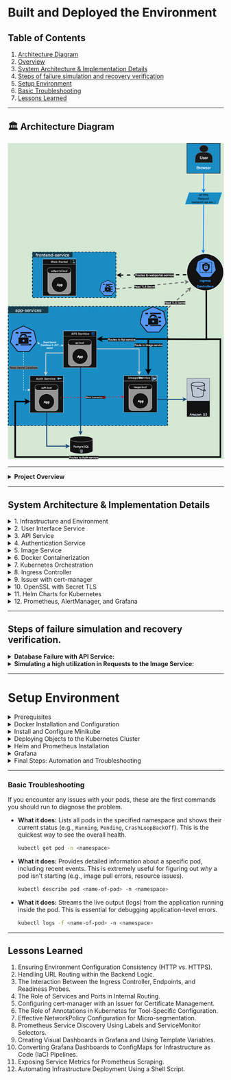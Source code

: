 # Built and Deployed the Environment

## Table of Contents

1.  [Architecture Diagram](#️-architecture-diagram)
2.  [Overview](#Project-Overview)
3.  [System Architecture & Implementation Details](#System-Architecture-&-Implementation-Details)
4.  [Steps of failure simulation and recovery verification](#Steps-of-failure-simulation-and-recovery-verification)
5.  [Setup Environment](#setup-environment)
6.  [Basic Troubleshooting](Basic-Troubleshooting)
10. [Lessons Learned](#lessons-learned)

---

## 🏛️ Architecture Diagram

![Architecture Diagram](./Architecture%20Diagram/Architecture_Diagram_SRE.png)

---

<details>
<summary><strong> Project Overview</strong></summary>

This project implements a complete Site Reliability Engineering (SRE) solution for a microservices application composed of three distinct services: a main API, an authentication service, and an image storage service.

The core objective is to build a production-grade environment on Kubernetes that is highly available, secure, observable, and capable of auto-scaling. The entire infrastructure is managed using Infrastructure as Code (IaC) principles and includes documented simulations of failure and recovery scenarios.

Core Objectives Achieved:
Containerization & Deployment: Services are containerized using Docker, pushed to a private registry, and deployed on Kubernetes using declarative YAML files.

Advanced Monitoring: A full monitoring stack is implemented using Prometheus for metrics collection and Grafana for detailed dashboards.

Automated Alerting: Alertmanager is configured to send critical alerts to Slack based on predefined rules.

Security: The environment is secured using Network Policies for traffic control, Secrets for credentials management, and an Ingress with self-signed TLS certificates.

Resilience & Auto-Scaling: High availability is ensured through Horizontal Pod Autoscalers (HPA), Liveness/Readiness probes, and verified through practical failure simulation tests (e.g., database failure, high traffic).

</details>

---
## System Architecture & Implementation Details

<details>
<summary>1. Infrastructure and Environment</summary>

- I set up a Kubernetes environment using **`Minikube`**, which serves as an ideal platform for local development.
- It provides a flexible space for application testing, troubleshooting, and experimentation.

</details>

<details>
<summary>2. User Interface Service</summary>

- The user interface for login and registration using **`HTML`** and **`JavaScript`**.
- This interface integrates with the API to handle image uploads, register new users, validate login credentials, and display profiles of users.

</details>


<details>
<summary>3. API Service</summary>

- The Application Programming Interface (**`API`**) is built using **`Python`** to handle data coming from users.
- The backend logic processes this data and communicates with other services, applying the **`Gateway Pattern`** to manage requests and responses efficiently.

</details>

<details>
<summary>4. Authentication Service</summary>

- The Authentication service is an internal component that verifies user credentials, such as usernames and passwords.
- It does not handle direct external requests; instead, it receives data from the main API service.
- Built with **`Python`**, it processes and validates login information to ensure secure access.

</details>

<details>
<summary>5. Image Service</summary>

- Serves as a centralized storage zone for user images, providing access and retrieval capabilities.
- Built with **`Go`** to ensure performance and scalability.

</details>

<details>
<summary>6. Docker Containerization</summary>

- **`Docker`** is a containerization technology that allows to package applications and their dependencies into isolated units called containers.
- I used Docker to build container images, which are then deployed, orchestrated, and managed by **`Kubernetes`**.

#### My Docker Images
- `api-service`
- `auth-service`
- `image-service`
- `webportal-service`
- **`Registry images`**: used to store the Docker images that are built internally.

</details>

<details>
<summary>7. Kubernetes Orchestration</summary>

Kubernetes is a container orchestration platform designed to manage and scale large numbers of containers across a cluster of machines.

**Implementation Steps:**
- **Deployed Containers as Deployments** to manage **Pods** and enable scaling.
- **Configured Horizontal Pod Autoscaler (HPA)** for dynamic autoscaling.
- **Set Up Kubernetes Services** using **ClusterIP** for internal communication.
- **Applied NetworkPolicies** to restrict traffic for enhanced security.
- **Configured Health Probes** (**livenessProbes** and **readinessProbes**) to ensure pod health.
- **Created Pod Disruption Budget (PDB)** to ensure minimum availability during maintenance.
- **Managed Sensitive Data with Secrets** for passwords and credentials.
- **Managed Non-Sensitive Configuration** using **ConfigMaps**.
- **Provisioned Persistent Storage** with **Persistent Volumes (PV)** and **Persistent Volume Claims (PVC)**.

</details>

<details>
<summary>8. Ingress Controller</summary>

- Routes **HTTP/HTTPS** traffic to services.
- Configured routing to service endpoints and secured it using self-signed **TLS certificates**.

</details>

<details>
<summary>9. Issuer with cert-manager</summary>

- **Issuer** → Kubernetes object used to release certificates.
- **cert-manager** → Kubernetes controller managing TLS certificates, including self-signed ones, automatically.
- Configured the **Issuer** and referenced it in the **Certificate** object to create the **TLS secret**.

</details>

<details>
<summary>10. OpenSSL with Secret TLS</summary>

- **OpenSSL** → Tool to generate TLS self-signed certificates locally.
- **Steps:**
    1. Generated **Private Key**.
    2. Created a **Certificate Signing Request (CSR)** and generated the certificate.
    3. Allocated the certificate with the key to Kubernetes **secret tls**.
> [!NOTE]
> There are three ways to generate certificates in Kubernetes:
> 1.  **Manual** 🛠️: Use **OpenSSL** to generate certificates and manually create the TLS secret.
> 2.  **With Issuer and cert-manager** 📜: Create Kubernetes objects (**Issuer** and **Certificate**) managed automatically by **cert-manager**. *(This method was used in the project)*.
> 3.  **Automated via Ingress Annotations** 🚀: Create an **Issuer** and reference it in the Ingress annotations for fully automated management.

</details>

<details>
<summary>11. Helm Charts for Kubernetes</summary>

- **Helm** → Package manager for Kubernetes, allowing definition, installation, and management of applications using preconfigured charts.
- Installed Helm charts.
- Used Helm to deploy the **prometheus-community** chart, which bundles:
    - `Prometheus`
    - `AlertManager`
    - `Grafana`

</details>
<details>
<summary> 12. Prometheus, AlertManager, and Grafana</summary>

- **Prometheus** → Monitoring tool that scrapes metrics and stores them in a time-series database (**TSDB**).
   - Configured Prometheus to scrape metrics from services and persist the data.
   - Templates defined which services Prometheus should scrape.
- **AlertManager** → Groups, routes, and silences alerts from Prometheus before sending them to endpoints like email or Slack.
   - Configured alerting rules and routing/receivers.
- **Grafana** → Data visualization tool for creating dashboards to monitor service metrics.
   - Configured Prometheus as a data source.
   - Created dashboards for key metrics:
     - `Status Pods`
     - `Histogram Bucket`
     - `HTTP Request Count`
     - `CPU Usage`
     - `Memory Usage`

> [!NOTE]
> Some services require an **external exporter** alongside the Pod to collect metrics. These exporters must be included in **Prometheus scrape configurations** to ensure proper monitoring.

</details>

----

## Steps of failure simulation and recovery verification. 

<details> 
<summary><strong>Database Failure with API Service:</strong></summary>  

[View Database Failure with API Service Video](https://bit.ly/3UlgOTS)  

* **Pre-Failure State Monitoring:**  
   * I began by using the **`watch`** command-line tool with **`kubectl describe`** to monitor the Postgres database Deployment in the `app-services` namespace using:  
     ```bash
     watch -n1 kubectl describe deployment <name-of-deployment> -n <namespace>
     ```  
   * Concurrently, I observed the Pods with **`kubectl get`** Postgres and API services status:  
     ```bash
     kubectl get pod -n <namespace> -l <label-of-pod-inside-yaml> -w
     ```  
     * `-w --> is watch for changes.`  
   * Then, I used **`kubectl logs -f`** to print the logs for a container in a pod resource streamly:  
     ```bash
     kubectl logs -f <name-of-pod> -n <namespace>
     ```  
   * Grafana dashboards and AlertManager showed a normal operational state (the database dashboard was **"Up"** and no active alerts existed).  
     A new user was successfully registered via the frontend (`webportal.local`), confirming that all services were functioning correctly.  

* **Simulating the Failure:**  
   * To simulate a database failure, I scaled down the Postgres Deployment to zero replicas using **`kubectl scale deployment`**:  
     ```bash
     kubectl scale deployment <name-of-deployment> --replicas=<number-scale> -n <namespace>
     ```  
   * This action terminated the database Pod, causing the API service to lose its connection to the database.  

* **Verifying Recovery:**  
   * **Failure Detection:**  
     * AlertManager detected the failure, initially showing a **Pending**.  
     * Alert **Pending**:  
       1. `PostgresExporterHighScrapeLatency`  
       2. `APIServiceDown`  
   * **Frontend failed:**  
     * Attempts to log in through the frontend failed with a **"Failed to communicate with Auth service"** error.  
     * The Grafana dashboard for the API service also showed a **"Down"** status.  
   * **Service Restoration:**  
     * Restored the service by scaling the database replicas back to one using **`kubectl scale deployment`**:  
       ```bash
       kubectl scale deployment <name-of-deployment> --replicas=<number-scale> -n <namespace>
       ```  

</details>  

<details> 
<summary><strong>Simulating a high utilization in Requests to the Image Service:</strong></summary>  

[View Simulating a high utilization in Requests to the Image Service Video](https://bit.ly/4fuLQlW)  

* **Pre-Failure State Monitoring:**  
   * Started by monitoring the `image-service` Deployment in the `app-services` namespace using:  
     ```bash
     watch -n1 kubectl describe deployment <name-of-deployment> -n <namespace>
     ```  
   * Concurrently, I observed the HPA with **`kubectl get hpa`** Image-service utilize pod:  
     ```bash
     kubectl get hpa <name-of-pod> -n <namespace>
     ```  
   * The service initially had 2 replicas.  
     The Grafana dashboards showed low CPU and memory usage for the service.  

* **Simulating the Failure:**  
   * I used the **`hey`** tool to generate and send a large number of requests:  
     ```bash
     hey -n 100000 -c 100 https://images.local/uploads/<image-name>.png
     ```  
   * Due to the high utilization in CPU usage exceeding the threshold defined in the Horizontal Pod Autoscaler (HPA), Kubernetes automatically scaled up the replicas for the image-service.  
   * The deployment's replica count increased from 2 to 10, then to 18, before stabilizing at 10 Pods.  
   * The Grafana dashboard clearly showed a sharp increase in CPU usage, memory usage, and HTTP requests, followed by a decrease as the new Pods were added.  

* **Verifying Recovery:**  
   * **Service Restoration:**  
     * After the load test ended, Kubernetes automatically scaled down the Pods gradually based on the HPA settings.  
     * Returning the replica count to the original number (2 Pods).  
     * The Grafana dashboard returned to its normal state, indicating that the service had recovered and stabilized.  

</details>  

----
# Setup Environment

<details>
<summary>Prerequisites</summary>

| Tools | Description |
| --- | --- |
| `Docker` | Manage applications using containers. |
| `Minikube` | To use a Kubernetes cluster (for a local development environment) or a cloud provider. |
| `kubectl` | Is the command-line tool for interacting with Kubernetes clusters.|
| `Helm` | A package manager for Kubernetes.|
| `Load Testing Tool`| using `hey`. |

</details>

<details>
<summary>Docker Installation and Configuration</summary>

1.  **Install Docker:** Run the following command to install Docker on the local machine:
    ```bash
    curl -fsSL https://get.docker.com -o get-docker.sh
    sudo sh get-docker.sh
    ```

2.  **Configure Docker daemon for local Registry:**
    * I'm planning to use a local Docker registry on the machine:
        * Edit the Docker `daemon.json` file, which exists on path `/etc/docker/daemon.json`.
        * If the file does not exist, create one.
        * Add the following configuration and replace with the local IP.
            ```json
            {
                 "insecure-registries": ["the-registry-host-(IP):5000"]
            }
            ```
        * Restart the Docker Engine:
            ```bash
            sudo systemctl restart docker
            ```

> [!IMPORTANT]
> If I use Docker Desktop, I can configure the code JSON format on it.
> 1. Go to the settings icon in the right corner, click, then will pop up page.
> 2. Then navigate to the 'Docker Engine' will see there is an empty box. Enter the command in the box.
> 3. Click 'Apply & restart'.

3. **Run Docker Registry**
    * Docker image Registry it's a private registry to store the repository images.
    * Following the command to run the container registry:
        ```bash
        docker run -d -p 5000:5000 --restart always --name registry registry:2
        ```
        > **`--restart always`**: is the policy to reload the container even if there are issues with the registry container, or restart the machine.

4. **Build Docker Image and Push**
    * Once the Docker daemon is configured, I can build and push to the local registry.
    * **API_service:**
        ```bash
        cd API_Service/
        # Docker Build api_service:
        docker build -f api-service -t the-registry-host(ip):5000/api-service:v1 .
        # Push image api_service:
        docker push the-registry-host(ip):5000/api-service:v1
        ```
    * **Auth_service:**
        ```bash
        cd Auth_service/
        # Docker Build auth-service:
        docker build -f auth-service -t the-registry-host(ip):5000/auth-service:v1 .
        # Push image auth-service:
        docker push the-registry-host(ip):5000/auth-service:v1
        ```
    * **Image_Service:**
        ```bash
        cd Image_Service/
        # Docker Build image-service:
        docker build -f image-service -t the-registry-host(ip):5000/image-service:v1 .
        # Push image-service:
        docker push the-registry-host(ip):5000/image-service:v1
        ```
    * **Frontend_service:**
        ```bash
        cd Frontend_service/
        # Docker Build Frontend-service:
        docker build -f frontend-service -t the-registry-host(ip):5000/webportal-service:v1 .
        # Push image webportal-service:
        docker push the-registry-host(ip):5000/webportal-service:v1
        ```

</details>

<details>
<summary>Install and Configure Minikube</summary>

1.  **Download and Install Minikube:**
    ```bash
    curl -LO https://github.com/kubernetes/minikube/releases/latest/download/minikube-linux-amd64
    sudo install minikube-linux-amd64 /usr/local/bin/minikube && rm minikube-linux-amd64
    ```

2.  **Start Minikube Cluster:**
    This command starts the cluster and connects it to the local insecure registry.
    ```bash
    minikube start --cpus=2 --memory=4096 --cni=calico --ports=443:443 --ports=80:80 --insecure-registry="the-registry-host(ip):5000"
    ```

**Command Options Explained:**

| Flag | Description |
| :--- | :--- |
| **`--cpus=2`** | Specifies the number of CPU cores to allocate from the host machine. It's recommended to set this to avoid consuming all resources. |
| **`--memory=4096`** | Specifies the amount of memory (in MB) to allocate from the host machine. |
| **`--cni=calico`** |  Must specify a Container Network Interface (CNI) that supports Network Policies, such as Calico. |
| **`--insecure-registry`**| Tells Minikube to trust the local Docker registry, allowing it to pull images from it. |
| **`--ports=`** | Export port |

</details>

<details>
<summary>Deploying Objects to the Kubernetes Cluster</summary>

6.  **Runs Deployment on Kubernetes cluster**
    -   Run 'namespace' to allocate each objects for the namespace
        ```bash
        kubectl create namespace apps-services
        kubectl create namespace frontend-service
        ```
    -   Run following, To define the registry in Kubernetes, it's recommended to use a Secret for securely storing credentials, instead of including them directly in the configuration files. This approach enhances security and makes the configurations more manageable.
        ```bash
        kubectl create secret docker-registry my-registry-creds --docker-server=the-registry-host(ip):5000 --docker-username=<username> --docker-password=<Password>  --docker-email=<email>  -n app-services
        kubectl create secret docker-registry my-registry-creds --docker-server=the-registry-host(ip):5000 --docker-username=<username> --docker-password=<Password>  --docker-email=<email>  -n frontend-service
        ```
    * I divided the files to easy apply the deployments
        * **Issuer Certification:**
            -   I put the 'self-signed-issuer.yml' in the global file because most apps are following the namespace apps-services
                ```bash
                kubectl -f Apps_deployment/selfsigned-issuer.yml
                ```
        * **Postgresql-Group:**
            -   Create empty file to store data of database.
                ```bash
                mkdir -p Apps_deployment/mountDatabase
                ```
            -   I started with 'Database' most apps is depends on the Database postgres , ConfigMap , Secret.
                ```bash
                kubectl -f Apps_deployment/Postgresql-Group/
                ```
        * **Api_Group:**
            ```bash
            kubectl apply -f Apps_deployment/Api-Group/
            ```
        * **Authentication-Group:**
            ```bash
            kubectl apply -f Apps_deployment/Authentication-Group/
            ```
        * **Image-Group:**
            ```bash
            kubectl apply -f Apps_deployment/Image-Group/
            ```
        * **WebPortal-Group:**
            ```bash
            kubectl -f Apps_deployment/WebPortal-Group/
            ```
            -   I already put Issuer with the Group of WebPortal because I have one app under the namespace 'frontend-service'
    -   **Network-Policy:**

> [!TIP]
> Before to start apply Networkpolicy there are two concepts 'ingress' , 'egress'

   | Type | Description |
   | :--- | :--- |
   | Ingress in network policy | (That means when you receive your friend) and (Will you receive your friend at your door)--> that mean(Ports)|
   | Egress in network policy  | (That means when you visit your friend) and (will receive you at his door) --> that mean(Ports) |

7.  **Run NetworkPolicy**
    -   I divided the file of grop policy and there are two yaml file it's outside the divided.

        * **Network-Policy Api:**
            ```bash
            kubectl -f Policy-Group/Policy-api-fromAndTo/
            ```
        * **Network-Policy Auth:**
            ```bash
            kubectl -f Policy-Group/Policy-auth-fromAndTo/
            ```
        * **Network-Policy Image:**
            ```bash
            kubectl -f Policy-Group/Policy-image-fromAndTo
            ```
        * **Network-Policy webportal:**
            ```bash
            kubectl -f Policy-Group/Policy-webportal-fromAndTo/
            ```
        * **Network-Policy Postgresql:**
            ```bash
            kubectl -f Policy-Group/Policy-postgresql-fromAndTo/
            ```

</details>

<details>
<summary>Helm and Prometheus Installation</summary>

This guide covers the installation of Helm and the kube-prometheus-stack, which includes Prometheus, Alertmanager, and Grafana.

### 1. Install Helm
**Helm** is a package manager for Kubernetes that simplifies deploying and managing applications. It uses collections of pre-configured resources called "charts."

* **Download and install the Helm script:**
    ```bash
    curl -fsSL -o get_helm.sh https://raw.githubusercontent.com/helm/helm/main/scripts/get-helm-3
    chmod 700 get_helm.sh
    ./get_helm.sh
    ```

### 2. Install Prometheus
We will use the `kube-prometheus-stack` chart from the prometheus-community repository.

1.  **Add the Prometheus community repository:**
    ```bash
    helm repo add prometheus-community https://prometheus-community.github.io/helm-charts
    helm repo update
    ```

2.  **Install the chart:**
    This command installs the entire stack into a new `monitoring` namespace.
    ```bash
    helm install prometheus-stack prometheus-community/kube-prometheus-stack -n monitoring --create-namespace
    ```

### 3. Configure Prometheus Components
To monitor your custom applications, you need to configure `ServiceMonitor`, `PrometheusRule`, and `Alertmanager`.

1. **ServiceMonitor:**
    * **Apply the ServiceMonitor for your applications** (api, auth, image, webportal, postgres):
    ```bash
    kubectl apply -f Apps_deployment/prometheus-Configuration/apps-monitors.yml
    ```

2. **PrometheusRule:**
    * **Apply the custom alert rules for your applications:**
    ```bash
    kubectl apply -f Apps_deployment/prometheus-Configuration/app-alerts-rules.yml
    ```

3.  **Alertmanager:**
    1.  **Create the `alertmanager.yml` file:**
        ```yaml
        slack_configs:
        - channel: '#Apps-Alerts'
          api_url: 'YOUR_SLACK_WEBHOOK_URL'
        ```
    2.  **Create the Secret from the configuration file:**
        ```bash
        kubectl create secret generic alertmanager-config --from-file=Apps_deployment/prometheus-Configuration/alertmanager.yml -n monitoring --dry-run=client -o yaml | kubectl apply -f -
        ```
    3.  **Update the Helm release to use the new Secret:**
        ```bash
        helm upgrade prometheus-stack prometheus-community/kube-prometheus-stack \
         --namespace monitoring \
         --set alertmanager.config.configmapName=alertmanager-config \
         --set alertmanager.config.templateSecretName=alertmanager-config
        ```
    4.  **Create an ingress for Alertmanager:**
        ```bash
        kubectl apply -f alertManager-ingress.yml
        ```

</details>

<details>
<summary>Grafana</summary>

* **Create an ingress for Grafana** to allow access over an HTTPS page instead of using `port-forward`.
    ```bash
    kubectl apply -f grafana-ingress.yaml
    ```
    You should then be able to access it at `https://grafana.local`.

* There are two ways to import visualization dashboards:

**A. Manual Method**
> 1.  In the left sidebar, navigate to **Dashboards**.
> 2.  On the Dashboards page, click the **New** button.
> 3.  From the dropdown list, choose **Import**.
> 4.  Finally, import the JSON dashboard files.
> 5.  The dashboard files are located in the `Grafana_DashBoard` directory.

**B. Automated Method**
1.  **Create a ConfigMap** from the directory containing all your dashboard files.
    ```bash
    kubectl create configmap my-grafana-dashboards --from-file=Grafana_DashBoard/ -n monitoring
    ```
2.  **Add a label and annotation.**
    ```bash
    kubectl label configmap my-grafana-dashboards grafana_dashboard="1" -n monitoring
    kubectl annotate configmap my-grafana-dashboards grafana_folder="Application Services" -n monitoring
    ```
3.  **Upgrade the `kube-prometheus-stack`** to use the values file that enables the sidecar to detect these dashboards.
    ```bash
    helm upgrade prometheus-stack prometheus-community/kube-prometheus-stack -n monitoring -f grafana-values.yml
    ```

</details>

<details>
<summary>Final Steps: Automation and Troubleshooting</summary>

### Automated Setup Script
1.  **Create the `docker` group (if it doesn't already exist):**
    ```bash
    sudo groupadd docker
    ```

2.  **Add your user to the `docker` group:**
    ```bash
    sudo usermod -aG docker $USER
    ```

3.  **Apply the new group membership:**
    ```bash
    su - ${USER}
    ```
   > [!WARNING]
   > **Important:** You must **log out and log back in** for the new group membership to take full effect.

4.  **Run the Deployment Script:**
    ```bash
    ./deploy_Apps_K8s.sh
    ```

</details>

---
### Basic Troubleshooting
If you encounter any issues with your pods, these are the first commands you should run to diagnose the problem.

  * **What it does:** Lists all pods in the specified namespace and shows their current status (e.g., `Running`, `Pending`, `CrashLoopBackOff`). This is the quickest way to see the overall health.
    ```bash
    kubectl get pod -n <namespace>
    ```

 * **What it does:** Provides detailed information about a specific pod, including recent events. This is extremely useful for figuring out *why* a pod isn't starting (e.g., image pull errors, resource issues).
    ```bash
    kubectl describe pod <name-of-pod> -n <namespace>
    ```
 
 * **What it does:** Streams the live output (logs) from the application running inside the pod. This is essential for debugging application-level errors.
    ```bash
    kubectl logs -f <name-of-pod> -n <namespace>
---
## Lessons Learned

1.  Ensuring Environment Configuration Consistency (HTTP vs. HTTPS).
2.  Handling URL Routing within the Backend Logic.
3.  The Interaction Between the Ingress Controller, Endpoints, and Readiness Probes.
4.  The Role of Services and Ports in Internal Routing.
5.  Configuring cert-manager with an Issuer for Certificate Management.
6.  The Role of Annotations in Kubernetes for Tool-Specific Configuration.
7.  Effective NetworkPolicy Configuration for Micro-segmentation.
8.  Prometheus Service Discovery Using Labels and ServiceMonitor Selectors.
9.  Creating Visual Dashboards in Grafana and Using Template Variables.
10. Converting Grafana Dashboards to ConfigMaps for Infrastructure as Code (IaC) Pipelines.
11. Exposing Service Metrics for Prometheus Scraping.
12. Automating Infrastructure Deployment Using a Shell Script.
